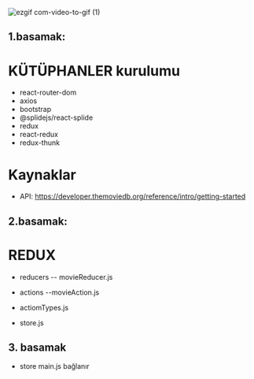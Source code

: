 
![ezgif com-video-to-gif (1)](https://github.com/bahattinzengin/netflix_clone_redux/assets/140658226/227d0390-5f22-40b3-a149-eca27d900f73)


## 1.basamak: 

# KÜTÜPHANLER kurulumu

- react-router-dom
- axios
- bootstrap
- @splidejs/react-splide
- redux
- react-redux
- redux-thunk

# Kaynaklar

- API: https://developer.themoviedb.org/reference/intro/getting-started

## 2.basamak: 

# REDUX 

- reducers
-- movieReducer.js

- actions
--movieAction.js

- actiomTypes.js
- store.js

## 3. basamak
 - store main.js bağlanır

 
